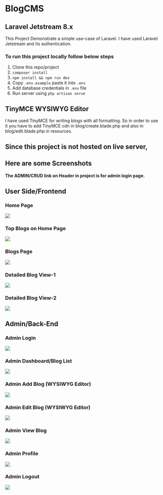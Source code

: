 # BlogCMS 
## Laravel Jetstream 8.x

This Project Demonstrate a simple use-case of Laravel.
I have used Laravel Jetstream and its authentication.


### To run this project locally follow below steps
1. Clone this repo/project
2. <code>composer install</code>
3. <code>npm install && npm run dev</code>
4. Copy <code>.env.example</code> paste it into <code>.env</code>
5. Add database credentials in <code>.env</code> file
6. Run server using <code>php artisan serve</code>


## TinyMCE WYSIWYG Editor
I have used TinyMCE for writing blogs with all formatting.
So in order to use it you have to add TinyMCE cdn in blog/create.blade.php and also in blog/edit.blade.php in resources.


## Since this project is not hosted on live server,
## Here are some Screenshots
#### The ADMIN/CRUD link on Header in project is for admin login page.

## User Side/Frontend
### Home Page
![](Screenshots/Home.png)

### Top Blogs on Home Page
![](Screenshots/Top-Blogs.png)

### Blogs Page
![](Screenshots/Blog-List.png)

### Detailed Blog View-1
![](Screenshots/Blog-details-1.png)

### Detailed Blog View-2
![](Screenshots/Blog-Details-2.png)

## Admin/Back-End

### Admin Login
![](Screenshots/admin-login.png)

### Admin Dashboard/Blog List
![](Screenshots/admin-blog-list.png)

### Admin Add Blog (WYSIWYG Editor)
![](Screenshots/admin-add-blog.png)

### Admin Edit Blog (WYSIWYG Editor)
![](Screenshots/admin-edit-blog.png)

### Admin View Blog
![](Screenshots/admin-view-blog.png)

### Admin Profile
![](Screenshots/admin-profile.png)

### Admin Logout
![](Screenshots/admin-logout.png)




